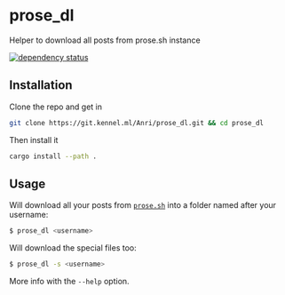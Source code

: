 # prose_dl
Helper to download all posts from prose.sh instance

[![dependency status](https://deps.rs/repo/gitea/git.kennel.ml/Anri/prose_dl/status.svg)](https://deps.rs/repo/gitea/git.kennel.ml/Anri/prose_dl)

## Installation
Clone the repo and get in
```bash
git clone https://git.kennel.ml/Anri/prose_dl.git && cd prose_dl
```
Then install it
```bash
cargo install --path .
```

## Usage
Will download all your posts from [`prose.sh`](https://prose.sh/) into a
folder named after your username:
```bash
$ prose_dl <username>
```

Will download the special files too:
```bash
$ prose_dl -s <username>
```

More info with the `--help` option.
